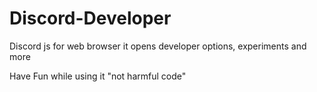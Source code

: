 # Discord-Developer
Discord js for web browser 
it opens developer options, experiments and more

Have Fun while using it "not harmful code"

